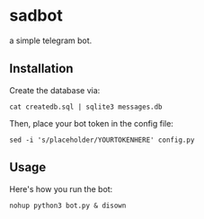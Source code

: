# sadbot
a simple telegram bot.

## Installation
Create the database via:
```
cat createdb.sql | sqlite3 messages.db
```
Then, place your bot token in the config file:  
```
sed -i 's/placeholder/YOURTOKENHERE' config.py
```

## Usage
Here's how you run the bot:  
```
nohup python3 bot.py & disown
```
